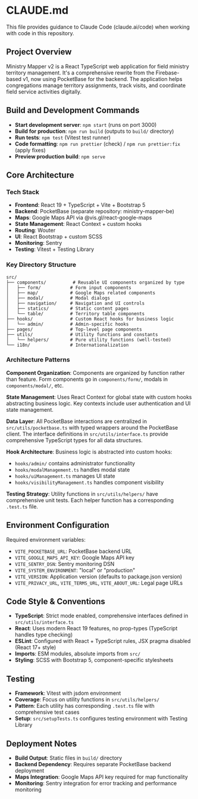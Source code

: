 # CLAUDE.md

This file provides guidance to Claude Code (claude.ai/code) when working with code in this repository.

## Project Overview

Ministry Mapper v2 is a React TypeScript web application for field ministry territory management. It's a comprehensive rewrite from the Firebase-based v1, now using PocketBase for the backend. The application helps congregations manage territory assignments, track visits, and coordinate field service activities digitally.

## Build and Development Commands

- **Start development server**: `npm start` (runs on port 3000)
- **Build for production**: `npm run build` (outputs to `build/` directory)
- **Run tests**: `npm test` (Vitest test runner)
- **Code formatting**: `npm run prettier` (check) / `npm run prettier:fix` (apply fixes)
- **Preview production build**: `npm serve`

## Core Architecture

### Tech Stack

- **Frontend**: React 19 + TypeScript + Vite + Bootstrap 5
- **Backend**: PocketBase (separate repository: ministry-mapper-be)
- **Maps**: Google Maps API via @vis.gl/react-google-maps
- **State Management**: React Context + custom hooks
- **Routing**: Wouter
- **UI**: React Bootstrap + custom SCSS
- **Monitoring**: Sentry
- **Testing**: Vitest + Testing Library

### Key Directory Structure

```
src/
├── components/          # Reusable UI components organized by type
│   ├── form/           # Form input components
│   ├── map/            # Google Maps related components
│   ├── modal/          # Modal dialogs
│   ├── navigation/     # Navigation and UI controls
│   ├── statics/        # Static content pages
│   └── table/          # Territory table components
├── hooks/              # Custom React hooks for business logic
│   └── admin/          # Admin-specific hooks
├── pages/              # Top-level page components
├── utils/              # Utility functions and constants
│   └── helpers/        # Pure utility functions (well-tested)
└── i18n/               # Internationalization
```

### Architecture Patterns

**Component Organization**: Components are organized by function rather than feature. Form components go in `components/form/`, modals in `components/modal/`, etc.

**State Management**: Uses React Context for global state with custom hooks abstracting business logic. Key contexts include user authentication and UI state management.

**Data Layer**: All PocketBase interactions are centralized in `src/utils/pocketbase.ts` with typed wrappers around the PocketBase client. The interface definitions in `src/utils/interface.ts` provide comprehensive TypeScript types for all data structures.

**Hook Architecture**: Business logic is abstracted into custom hooks:

- `hooks/admin/` contains administrator functionality
- `hooks/modalManagement.ts` handles modal state
- `hooks/uiManagement.ts` manages UI state
- `hooks/visibilityManagement.ts` handles component visibility

**Testing Strategy**: Utility functions in `src/utils/helpers/` have comprehensive unit tests. Each helper function has a corresponding `.test.ts` file.

## Environment Configuration

Required environment variables:

- `VITE_POCKETBASE_URL`: PocketBase backend URL
- `VITE_GOOGLE_MAPS_API_KEY`: Google Maps API key
- `VITE_SENTRY_DSN`: Sentry monitoring DSN
- `VITE_SYSTEM_ENVIRONMENT`: "local" or "production"
- `VITE_VERSION`: Application version (defaults to package.json version)
- `VITE_PRIVACY_URL`, `VITE_TERMS_URL`, `VITE_ABOUT_URL`: Legal page URLs

## Code Style & Conventions

- **TypeScript**: Strict mode enabled, comprehensive interfaces defined in `src/utils/interface.ts`
- **React**: Uses modern React 19 features, no prop-types (TypeScript handles type checking)
- **ESLint**: Configured with React + TypeScript rules, JSX pragma disabled (React 17+ style)
- **Imports**: ESM modules, absolute imports from `src/`
- **Styling**: SCSS with Bootstrap 5, component-specific stylesheets

## Testing

- **Framework**: Vitest with jsdom environment
- **Coverage**: Focus on utility functions in `src/utils/helpers/`
- **Pattern**: Each utility has corresponding `.test.ts` file with comprehensive test cases
- **Setup**: `src/setupTests.ts` configures testing environment with Testing Library

## Deployment Notes

- **Build Output**: Static files in `build/` directory
- **Backend Dependency**: Requires separate PocketBase backend deployment
- **Maps Integration**: Google Maps API key required for map functionality
- **Monitoring**: Sentry integration for error tracking and performance monitoring
